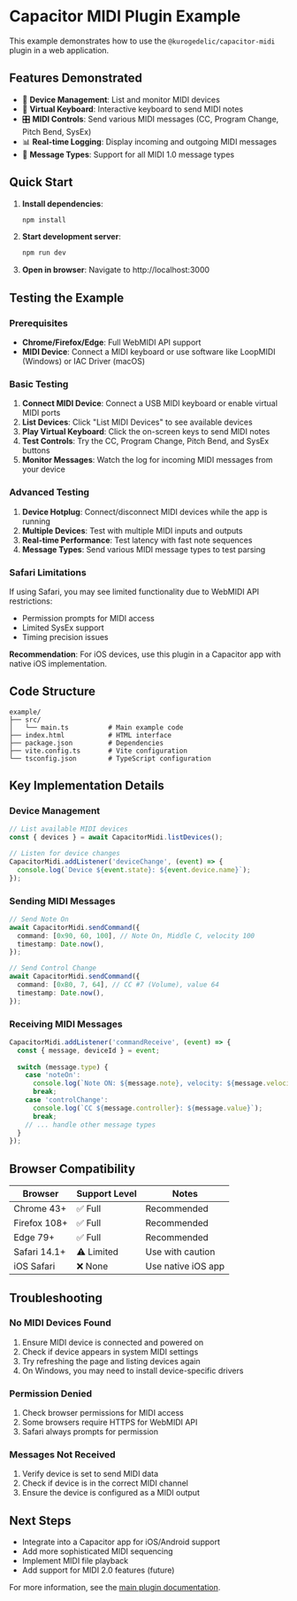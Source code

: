 # Capacitor MIDI Plugin Example

This example demonstrates how to use the `@kurogedelic/capacitor-midi` plugin in a web application.

## Features Demonstrated

- 🔌 **Device Management**: List and monitor MIDI devices
- 🎹 **Virtual Keyboard**: Interactive keyboard to send MIDI notes
- 🎛️ **MIDI Controls**: Send various MIDI messages (CC, Program Change, Pitch Bend, SysEx)
- 📊 **Real-time Logging**: Display incoming and outgoing MIDI messages
- 🎵 **Message Types**: Support for all MIDI 1.0 message types

## Quick Start

1. **Install dependencies**:
   ```bash
   npm install
   ```

2. **Start development server**:
   ```bash
   npm run dev
   ```

3. **Open in browser**: Navigate to http://localhost:3000

## Testing the Example

### Prerequisites

- **Chrome/Firefox/Edge**: Full WebMIDI API support
- **MIDI Device**: Connect a MIDI keyboard or use software like LoopMIDI (Windows) or IAC Driver (macOS)

### Basic Testing

1. **Connect MIDI Device**: Connect a USB MIDI keyboard or enable virtual MIDI ports
2. **List Devices**: Click "List MIDI Devices" to see available devices
3. **Play Virtual Keyboard**: Click the on-screen keys to send MIDI notes
4. **Test Controls**: Try the CC, Program Change, Pitch Bend, and SysEx buttons
5. **Monitor Messages**: Watch the log for incoming MIDI messages from your device

### Advanced Testing

1. **Device Hotplug**: Connect/disconnect MIDI devices while the app is running
2. **Multiple Devices**: Test with multiple MIDI inputs and outputs
3. **Real-time Performance**: Test latency with fast note sequences
4. **Message Types**: Send various MIDI message types to test parsing

### Safari Limitations

If using Safari, you may see limited functionality due to WebMIDI API restrictions:

- Permission prompts for MIDI access
- Limited SysEx support
- Timing precision issues

**Recommendation**: For iOS devices, use this plugin in a Capacitor app with native iOS implementation.

## Code Structure

```
example/
├── src/
│   └── main.ts          # Main example code
├── index.html           # HTML interface
├── package.json         # Dependencies
├── vite.config.ts       # Vite configuration
└── tsconfig.json        # TypeScript configuration
```

## Key Implementation Details

### Device Management

```typescript
// List available MIDI devices
const { devices } = await CapacitorMidi.listDevices();

// Listen for device changes
CapacitorMidi.addListener('deviceChange', (event) => {
  console.log(`Device ${event.state}: ${event.device.name}`);
});
```

### Sending MIDI Messages

```typescript
// Send Note On
await CapacitorMidi.sendCommand({
  command: [0x90, 60, 100], // Note On, Middle C, velocity 100
  timestamp: Date.now(),
});

// Send Control Change
await CapacitorMidi.sendCommand({
  command: [0xB0, 7, 64], // CC #7 (Volume), value 64
  timestamp: Date.now(),
});
```

### Receiving MIDI Messages

```typescript
CapacitorMidi.addListener('commandReceive', (event) => {
  const { message, deviceId } = event;
  
  switch (message.type) {
    case 'noteOn':
      console.log(`Note ON: ${message.note}, velocity: ${message.velocity}`);
      break;
    case 'controlChange':
      console.log(`CC ${message.controller}: ${message.value}`);
      break;
    // ... handle other message types
  }
});
```

## Browser Compatibility

| Browser        | Support Level | Notes                    |
| -------------- | ------------- | ------------------------ |
| Chrome 43+     | ✅ Full       | Recommended              |
| Firefox 108+   | ✅ Full       | Recommended              |
| Edge 79+       | ✅ Full       | Recommended              |
| Safari 14.1+   | ⚠️ Limited    | Use with caution         |
| iOS Safari     | ❌ None       | Use native iOS app       |

## Troubleshooting

### No MIDI Devices Found

1. Ensure MIDI device is connected and powered on
2. Check if device appears in system MIDI settings
3. Try refreshing the page and listing devices again
4. On Windows, you may need to install device-specific drivers

### Permission Denied

1. Check browser permissions for MIDI access
2. Some browsers require HTTPS for WebMIDI API
3. Safari always prompts for permission

### Messages Not Received

1. Verify device is set to send MIDI data
2. Check if device is in the correct MIDI channel
3. Ensure the device is configured as a MIDI output

## Next Steps

- Integrate into a Capacitor app for iOS/Android support
- Add more sophisticated MIDI sequencing
- Implement MIDI file playback
- Add support for MIDI 2.0 features (future)

For more information, see the [main plugin documentation](../README.md).